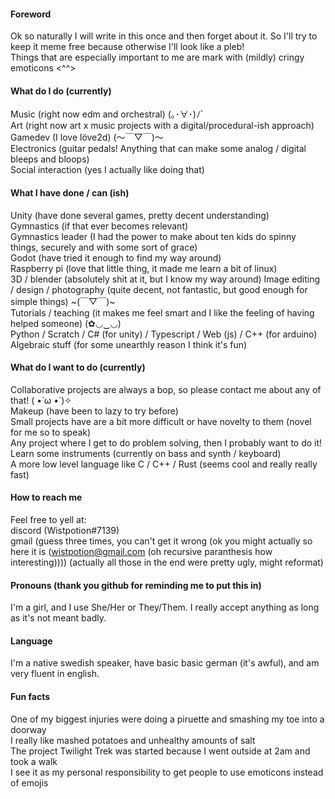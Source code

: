 #### Foreword  
Ok so naturally I will write in this once and then forget about it. So I'll try to keep it meme free because otherwise I'll look like a pleb!  
Things that are especially important to me are mark with (mildly) cringy emoticons <^^>

#### What do I do (currently)  
Music (right now edm and orchestral) (｡･∀･)ﾉﾞ  
Art (right now art x music projects with a digital/procedural-ish approach)  
Gamedev (I love löve2d) (～￣▽￣)～  
Electronics (guitar pedals! Anything that can make some analog / digital bleeps and bloops)  
Social interaction (yes I actually like doing that)  

#### What I have done / can (ish)
Unity (have done several games, pretty decent understanding)  
Gymnastics (if that ever becomes relevant)  
Gymnastics leader (I had the power to make about ten kids do spinny things, securely and with some sort of grace)  
Godot (have tried it enough to find my way around)  
Raspberry pi (love that little thing, it made me learn a bit of linux)  
3D / blender (absolutely shit at it, but I know my way around)
Image editing / design / photography (quite decent, not fantastic, but good enough for simple things)  \~(￣▽￣)\~  
Tutorials / teaching (it makes me feel smart and I like the feeling of having helped someone) (✿◡‿◡)  
Python / Scratch / C# (for unity) / Typescript / Web (js) / C++ (for arduino) 
Algebraic stuff (for some unearthly reason I think it's fun)  

#### What do I want to do (currently)
Collaborative projects are always a bop, so please contact me about any of that! ( •̀ ω •́ )✧  
Makeup (have been to lazy to try before)  
Small projects have are a bit more difficult or have novelty to them (novel for me so to speak)  
Any project where I get to do problem solving, then I probably want to do it!  
Learn some instruments (currently on bass and synth / keyboard)  
A more low level language like C / C++ / Rust (seems cool and really really fast)  

#### How to reach me
Feel free to yell at:  
discord (Wistpotion#7139)  
gmail (guess three times, you can't get it wrong (ok you might actually so here it is (wistpotion@gmail.com (oh recursive paranthesis how interesting)))) (actually all those in the end were pretty ugly, might reformat)  


#### Pronouns (thank you github for reminding me to put this in)  
I'm a girl, and I use She/Her or They/Them. I really accept anything as long as it's not meant badly.  

#### Language
I'm a native swedish speaker, have basic basic german (it's awful), and am very fluent in english.

#### Fun facts
One of my biggest injuries were doing a piruette and smashing my toe into a doorway  
I really like mashed potatoes and unhealthy amounts of salt  
The project Twilight Trek was started because I went outside at 2am and took a walk  
I see it as my personal responsibility to get people to use emoticons instead of emojis  
